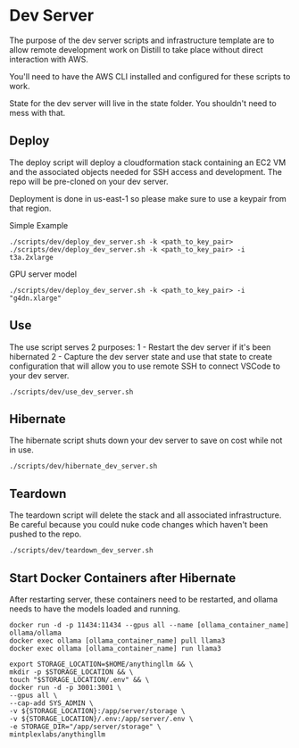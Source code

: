# Dev Server
The purpose of the dev server scripts and infrastructure template are to allow remote development work on Distill to take place without direct interaction with AWS.

You'll need to have the AWS CLI installed and configured for these scripts to work.

State for the dev server will live in the state folder. You shouldn't need to mess with that.

## Deploy
The deploy script will deploy a cloudformation stack containing an EC2 VM and the associated objects needed for SSH access and development. The repo will be pre-cloned on your dev server.

Deployment is done in us-east-1 so please make sure to use a keypair from that region.

Simple Example
```
./scripts/dev/deploy_dev_server.sh -k <path_to_key_pair>
./scripts/dev/deploy_dev_server.sh -k <path_to_key_pair> -i t3a.2xlarge
```

GPU server model
```
./scripts/dev/deploy_dev_server.sh -k <path_to_key_pair> -i "g4dn.xlarge"
```

## Use
The use script serves 2 purposes:
1 - Restart the dev server if it's been hibernated
2 - Capture the dev server state and use that state to create configuration that will allow you to use remote SSH to connect VSCode to your dev server.
```
./scripts/dev/use_dev_server.sh
```

## Hibernate
The hibernate script shuts down your dev server to save on cost while not in use.
```
./scripts/dev/hibernate_dev_server.sh
```

## Teardown
The teardown script will delete the stack and all associated infrastructure. Be careful because you could nuke code changes which haven't been pushed to the repo.
```
./scripts/dev/teardown_dev_server.sh
```

## Start Docker Containers after Hibernate
After restarting server, these containers need to be restarted, and ollama needs to have the models loaded and running.
```
docker run -d -p 11434:11434 --gpus all --name [ollama_container_name] ollama/ollama
docker exec ollama [ollama_container_name] pull llama3
docker exec ollama [ollama_container_name] run llama3
```

```
export STORAGE_LOCATION=$HOME/anythingllm && \
mkdir -p $STORAGE_LOCATION && \
touch "$STORAGE_LOCATION/.env" && \
docker run -d -p 3001:3001 \
--gpus all \
--cap-add SYS_ADMIN \
-v ${STORAGE_LOCATION}:/app/server/storage \
-v ${STORAGE_LOCATION}/.env:/app/server/.env \
-e STORAGE_DIR="/app/server/storage" \
mintplexlabs/anythingllm
```
